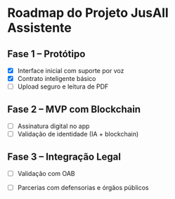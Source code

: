 # Roadmap do Projeto JusAll Assistente

## Fase 1 – Protótipo

- [x] Interface inicial com suporte por voz
- [x] Contrato inteligente básico
- [ ] Upload seguro e leitura de PDF

## Fase 2 – MVP com Blockchain

- [ ] Assinatura digital no app
- [ ] Validação de identidade (IA + blockchain)

## Fase 3 – Integração Legal

- [ ] Validação com OAB
- [ ] Parcerias com defensorias e órgãos públicos

